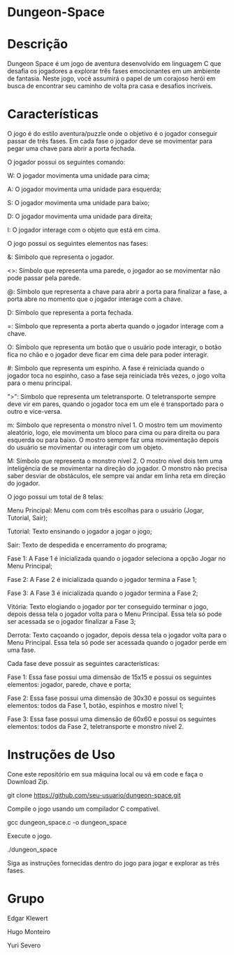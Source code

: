 # Dungeon-Space

# Descrição
Dungeon Space é um jogo de aventura desenvolvido em linguagem C que desafia os jogadores a explorar três fases emocionantes em um ambiente de fantasia. Neste jogo, você assumirá o papel de um corajoso herói em busca de encontrar seu caminho de volta pra casa e desafios incríveis.

# Características
O jogo é do estilo aventura/puzzle onde o objetivo é o jogador conseguir passar de três fases. Em cada fase o jogador deve se movimentar para pegar uma chave para abrir a porta fechada.


O jogador possui os seguintes comando:

W: O jogador movimenta uma unidade para cima;

A: O jogador movimenta uma unidade para esquerda;

S: O jogador movimenta uma unidade para baixo;

D: O jogador movimenta uma unidade para direita;

I: O jogador interage com o objeto que está em cima.

O jogo possui os seguintes elementos nas fases:

&: Símbolo que representa o jogador.

<>: Símbolo que representa uma parede, o jogador ao se movimentar não pode passar pela parede.

@: Símbolo que representa a chave para abrir a porta para finalizar a fase, a porta abre no momento que o jogador interage com a chave.

D: Símbolo que representa a porta fechada.

=: Símbolo que representa a porta aberta quando o jogador interage com a chave.

O: Símbolo que representa um botão que o usuário pode interagir, o botão fica no chão e o jogador deve ficar em cima dele para poder interagir.

#: Símbolo que representa um espinho. A fase é reiniciada quando o jogador toca no espinho, caso a fase seja reiniciada três vezes, o jogo volta para o menu principal.

">": Símbolo que representa um teletransporte. O teletransporte sempre deve vir em pares, quando o jogador toca em um ele é transportado para o outro e vice-versa.

m: Símbolo que representa o monstro nível 1. O mostro tem um movimento aleatório, logo, ele movimenta um bloco para cima ou para direita ou para esquerda ou para baixo. O mostro sempre faz uma movimentação depois do usuário se movimentar ou interagir com um objeto.

M: Símbolo que representa o monstro nível 2. O mostro nível dois tem uma inteligência de se movimentar na direção do jogador. O    monstro não precisa saber desviar de obstáculos, ele sempre vai andar em linha reta em direção do jogador.


O jogo possui um total de 8 telas:

Menu Principal: Menu com com três escolhas para o usuário (Jogar, Tutorial, Sair);

Tutorial: Texto ensinando o jogador a jogar o jogo;

Sair: Texto de despedida e encerramento do programa;

Fase 1: A Fase 1 é inicializada quando o jogador seleciona a opção Jogar no Menu Principal;

Fase 2: A Fase 2 é inicializada quando o jogador termina a Fase 1;

Fase 3: A Fase 3 é inicializada quando o jogador termina a Fase 2;

Vitória: Texto elogiando o jogador por ter conseguido terminar o jogo, depois dessa tela o jogador volta para o Menu Principal. Essa tela só pode ser acessada se o jogador finalizar a Fase 3;

Derrota: Texto caçoando o jogador, depois dessa tela o jogador volta para o Menu Principal. Essa tela só pode ser acessada quando o jogador perde em uma fase.

Cada fase deve possuir as seguintes características:

Fase 1: Essa fase possui uma dimensão de 15x15 e possui os seguintes elementos: jogador, parede, chave e porta;

Fase 2: Essa fase possui uma dimensão de 30x30 e possui os seguintes elementos: todos da Fase 1, botão, espinhos e
   mostro nível 1;
   
Fase 3: Essa fase possui uma dimensão de 60x60 e possui os seguintes elementos: todos da Fase 2, teletransporte e monstro nível 2.

# Instruções de Uso
Cone este repositório em sua máquina local ou vá em code e faça o Download Zip.

git clone https://github.com/seu-usuario/dungeon-space.git 

Compile o jogo usando um compilador C compatível.

gcc dungeon_space.c -o dungeon_space 

Execute o jogo.

./dungeon_space 

Siga as instruções fornecidas dentro do jogo para jogar e explorar as três fases.

# Grupo
Edgar Klewert

Hugo Monteiro

Yuri Severo
